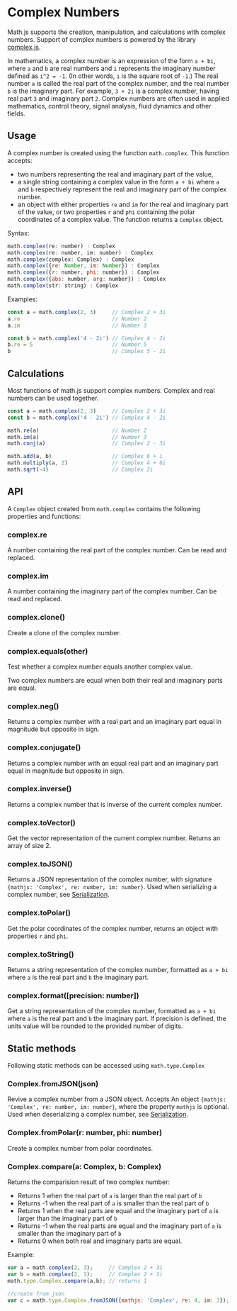 # Complex Numbers

Math.js supports the creation, manipulation, and calculations with complex numbers.
Support of complex numbers is powered by the library [complex.js](https://github.com/infusion/Complex.js).

In mathematics, a complex number is an expression of the form `a + bi`,
where `a` and `b` are real numbers and `i` represents the imaginary number
defined as `i^2 = -1`. (In other words, `i` is the square root of `-1`.)
The real number `a` is called the real part of the complex number,
and the real number `b` is the imaginary part. For example, `3 + 2i` is a
complex number, having real part `3` and imaginary part `2`.
Complex numbers are often used in applied mathematics, control theory,
signal analysis, fluid dynamics and other fields.

## Usage

A complex number is created using the function `math.complex`. This function
accepts:

- two numbers representing the real and imaginary part of the value,
- a single string containing a complex value in the form `a + bi` where `a`
  and `b` respectively represent the real and imaginary part of the complex number.
- an object with either properties `re` and `im` for the real and imaginary
  part of the value, or two properties `r` and `phi` containing the polar
  coordinates of a complex value.
The function returns a `Complex` object.

Syntax:

```js
math.complex(re: number) : Complex
math.complex(re: number, im: number) : Complex
math.complex(complex: Complex) : Complex
math.complex({re: Number, im: Number}) : Complex
math.complex({r: number, phi: number}) : Complex
math.complex({abs: number, arg: number}) : Complex
math.complex(str: string) : Complex
```

Examples:

```js
const a = math.complex(2, 3)     // Complex 2 + 3i
a.re                             // Number 2
a.im                             // Number 3

const b = math.complex('4 - 2i') // Complex 4 - 2i
b.re = 5                         // Number 5
b                                // Complex 5 - 2i
```

## Calculations

Most functions of math.js support complex numbers. Complex and real numbers
can be used together.

```js
const a = math.complex(2, 3)     // Complex 2 + 3i
const b = math.complex('4 - 2i') // Complex 4 - 2i

math.re(a)                       // Number 2
math.im(a)                       // Number 3
math.conj(a)                     // Complex 2 - 3i

math.add(a, b)                   // Complex 6 + i
math.multiply(a, 2)              // Complex 4 + 6i
math.sqrt(-4)                    // Complex 2i
```

## API
A `Complex` object created from `math.complex` contains the following properties and functions:

### complex.re

A number containing the real part of the complex number. Can be read and replaced.

### complex.im

A number containing the imaginary part of the complex number. Can be read and replaced.

### complex.clone()

Create a clone of the complex number.

### complex.equals(other)

Test whether a complex number equals another complex value.

  Two complex numbers are equal when both their real and imaginary parts are
  equal.

### complex.neg()

Returns a complex number with a real part and an imaginary part equal in magnitude but opposite in sign.

### complex.conjugate()

Returns a complex number with an equal real part and an imaginary part equal in magnitude but opposite in sign.

### complex.inverse()

Returns a complex number that is inverse of the current complex number.

### complex.toVector()

Get the vector representation of the current complex number. Returns an array of size 2.

### complex.toJSON()

Returns a JSON representation of the complex number, with signature
  `{mathjs: 'Complex', re: number, im: number}`.
  Used when serializing a complex number, see [Serialization](../core/serialization.md).

### complex.toPolar()

Get the polar coordinates of the complex number, returns
  an object with properties `r` and `phi`.

### complex.toString()

Returns a string representation of the complex number, formatted
  as `a + bi` where `a` is the real part and `b` the imaginary part.


### complex.format([precision: number])

Get a string representation of the complex number,
  formatted as `a + bi` where `a` is the real part and `b` the imaginary part.
  If precision is defined, the units value will be rounded to the provided
  number of digits.

## Static methods
Following static methods can be accessed using `math.type.Complex`


### Complex.fromJSON(json)

Revive a complex number from a JSON object. Accepts
  An object `{mathjs: 'Complex', re: number, im: number}`, where the property
  `mathjs` is optional.
  Used when deserializing a complex number, see [Serialization](../core/serialization.md).

### Complex.fromPolar(r: number, phi: number)

Create a complex number from polar coordinates.


### Complex.compare(a: Complex, b: Complex)

Returns the comparision result of two complex number:

- Returns 1 when the real part of `a` is larger than the real part of `b`
- Returns -1 when the real part of `a` is smaller than the real part of `b`
- Returns 1 when the real parts are equal
  and the imaginary part of `a` is larger than the imaginary part of `b`
- Returns -1 when the real parts are equal
  and the imaginary part of `a` is smaller than the imaginary part of `b`
- Returns 0 when both real and imaginary parts are equal.

Example:
```js
var a = math.complex(2, 3);     // Complex 2 + 3i
var b = math.complex(2, 1);     // Complex 2 + 1i
math.type.Complex.compare(a,b); // returns 1

//create from json 
var c = math.type.Complex.fromJSON({mathjs: 'Complex', re: 4, im: 3});  // Complex 4 + 3i
```
